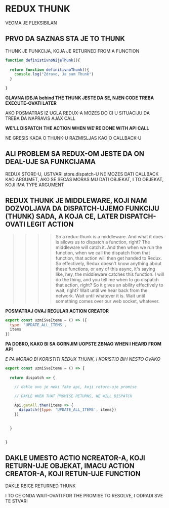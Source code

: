 # REDUX THUNK

VEOMA JE FLEKSIBILAN

## PRVO DA SAZNAS STA JE TO THUNK

THUNK JE FUNKCIJA, KOJA JE RETURNED FROM A FUNCTION

```javascript
function definistivnoNijeThunk(){
  
  return function definitivnoThunk(){
    console.log("Zdravo, Ja sam Thunk")
  }

}
```

**GLAVNA IDEJA behind THE THUNK JESTE DA SE, NJEN CODE TREBA EXECUTE-OVATI LATER**

AKO POSMATRAS IZ UGLA REDUX-A MOZES DO CI U SITUACIJU DA TREBA DA NAPRAVIS AJAX CALL

**WE'LL DISPATCH THE ACTION WHEN WE'RE DONE WITH API CALL**

NE GRESIS KADA O THUNK-U RAZMISLJAS KAO O CALLBACK-U

## ALI PROBLEM SA REDUX-OM JESTE DA ON DEAL-UJE SA FUNKCIJAMA

REDUX STORE-U, USTVARI store.dispatch-U NE MOZES DATI CALLBACK KAO ARGUMET, AKO SE SECAS MORAS MU DATI OBJEKAT, I TO OBJEKAT, KOJI IMA TYPE ARGUMENT

## REDUX THUNK JE MIDDLEWARE, KOJI NAM DOZVOLJAVA DA DISPATCH-UJEMO FUNKCIJU (THUNK) SADA, A KOJA CE, LATER DISPATCH-OVATI LEGIT ACTION

>>>> So a redux-thunk is a middleware. And what it does is allows us to dispatch a function, right? The middleware will catch it. And then when we run the function, when we call the dispatch from that function, that action will then get handed to Redux. So effectively, Redux doesn't know anything about these functions, or any of this async, it's saying like, hey, the middleware catches this function. I will do the thing, and you tell me when to go dispatch that action, right? So it gives an ability effectively to wait, right? Wait until we hear back from the network. Wait until whatever it is. Wait until something comes over our web socket, whatever.

**POSMATRAJ OVAJ REGULAR ACTION CREATOR**

```javascript
export const uzmiSveIteme = () => ({
  type: 'UPDATE_ALL_ITEMS',
  items
})
```

**PA DOBRO, KAKO BI SA GORNJIM UOPSTE ZBNAO WHEN I HEARD FROM API**

*E PA MORAO BI KORISTITI REDUX THUNK, I KORISTIO BIH NESTO OVAKO*

```javascript
export const uzmiSveIteme = () => {
  
  return dispatch => {

    // dakle ovo je neki fake api, koji return-uje promise

    // DAKLE WHEN THAT PROMISE RETURNS, WE WILL DISPATCH

    Api.getAll.then(items => {
      dispatch({type: 'UPDATE_ALL_ITEMS', items})
    })
    

  }

  
}
```

## DAKLE UMESTO ACTIO NCREATOR-A, KOJI RETURN-UJE OBJEKAT, IMACU ACTION CREATOR-A, KOJI RETUN-UJE FUNCTION

DAKLE RBICE RETURNED THUNK

I TO CE ONDA WAIT-OVATI FOR THE PROMISE TO RESOLVE, I ODRADI SVE TE STVARI

